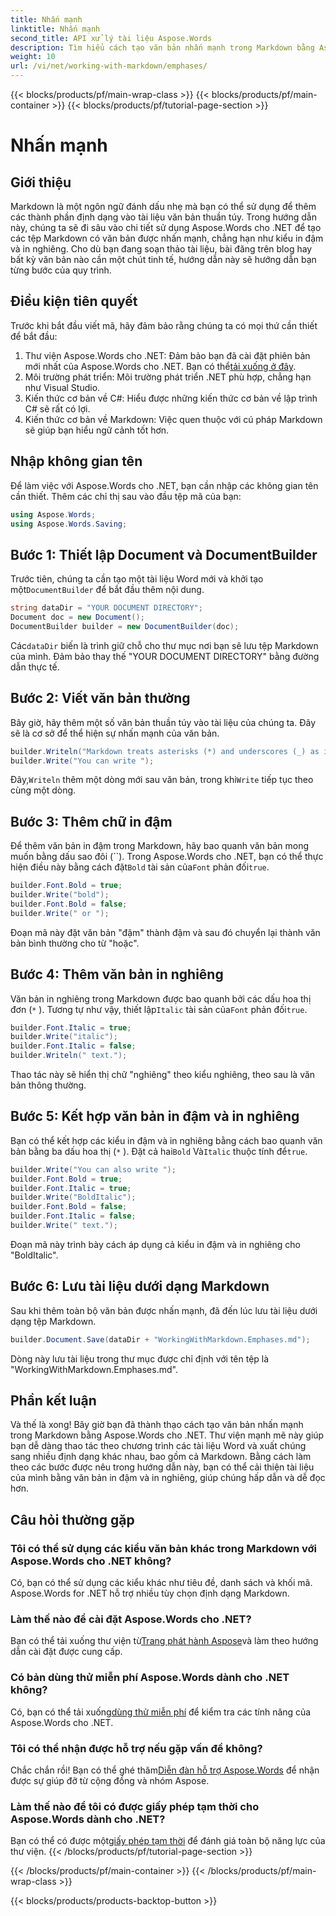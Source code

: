 ```yaml
---
title: Nhấn mạnh
linktitle: Nhấn mạnh
second_title: API xử lý tài liệu Aspose.Words
description: Tìm hiểu cách tạo văn bản nhấn mạnh trong Markdown bằng Aspose.Words cho .NET. Hướng dẫn này bao gồm các kiểu in đậm, in nghiêng và kết hợp với hướng dẫn từng bước.
weight: 10
url: /vi/net/working-with-markdown/emphases/
---
```


{{< blocks/products/pf/main-wrap-class >}}
{{< blocks/products/pf/main-container >}}
{{< blocks/products/pf/tutorial-page-section >}}

# Nhấn mạnh

## Giới thiệu

Markdown là một ngôn ngữ đánh dấu nhẹ mà bạn có thể sử dụng để thêm các thành phần định dạng vào tài liệu văn bản thuần túy. Trong hướng dẫn này, chúng ta sẽ đi sâu vào chi tiết sử dụng Aspose.Words cho .NET để tạo các tệp Markdown có văn bản được nhấn mạnh, chẳng hạn như kiểu in đậm và in nghiêng. Cho dù bạn đang soạn thảo tài liệu, bài đăng trên blog hay bất kỳ văn bản nào cần một chút tinh tế, hướng dẫn này sẽ hướng dẫn bạn từng bước của quy trình.

## Điều kiện tiên quyết

Trước khi bắt đầu viết mã, hãy đảm bảo rằng chúng ta có mọi thứ cần thiết để bắt đầu:

1.  Thư viện Aspose.Words cho .NET: Đảm bảo bạn đã cài đặt phiên bản mới nhất của Aspose.Words cho .NET. Bạn có thể[tải xuống ở đây](https://releases.aspose.com/words/net/).
2. Môi trường phát triển: Môi trường phát triển .NET phù hợp, chẳng hạn như Visual Studio.
3. Kiến thức cơ bản về C#: Hiểu được những kiến thức cơ bản về lập trình C# sẽ rất có lợi.
4. Kiến thức cơ bản về Markdown: Việc quen thuộc với cú pháp Markdown sẽ giúp bạn hiểu ngữ cảnh tốt hơn.

## Nhập không gian tên

Để làm việc với Aspose.Words cho .NET, bạn cần nhập các không gian tên cần thiết. Thêm các chỉ thị sau vào đầu tệp mã của bạn:

```csharp
using Aspose.Words;
using Aspose.Words.Saving;
```

## Bước 1: Thiết lập Document và DocumentBuilder

Trước tiên, chúng ta cần tạo một tài liệu Word mới và khởi tạo một`DocumentBuilder` để bắt đầu thêm nội dung.

```csharp
string dataDir = "YOUR DOCUMENT DIRECTORY";
Document doc = new Document();
DocumentBuilder builder = new DocumentBuilder(doc);
```

 Các`dataDir` biến là trình giữ chỗ cho thư mục nơi bạn sẽ lưu tệp Markdown của mình. Đảm bảo thay thế "YOUR DOCUMENT DIRECTORY" bằng đường dẫn thực tế.

## Bước 2: Viết văn bản thường

Bây giờ, hãy thêm một số văn bản thuần túy vào tài liệu của chúng ta. Đây sẽ là cơ sở để thể hiện sự nhấn mạnh của văn bản.

```csharp
builder.Writeln("Markdown treats asterisks (*) and underscores (_) as indicators of emphases.");
builder.Write("You can write ");
```

 Đây,`Writeln` thêm một dòng mới sau văn bản, trong khi`Write` tiếp tục theo cùng một dòng.

## Bước 3: Thêm chữ in đậm

 Để thêm văn bản in đậm trong Markdown, hãy bao quanh văn bản mong muốn bằng dấu sao đôi (``). Trong Aspose.Words cho .NET, bạn có thể thực hiện điều này bằng cách đặt`Bold` tài sản của`Font` phản đối`true`.

```csharp
builder.Font.Bold = true;
builder.Write("bold");
builder.Font.Bold = false;
builder.Write(" or ");
```

Đoạn mã này đặt văn bản "đậm" thành đậm và sau đó chuyển lại thành văn bản bình thường cho từ "hoặc".

## Bước 4: Thêm văn bản in nghiêng

Văn bản in nghiêng trong Markdown được bao quanh bởi các dấu hoa thị đơn (`*` ). Tương tự như vậy, thiết lập`Italic` tài sản của`Font` phản đối`true`.

```csharp
builder.Font.Italic = true;
builder.Write("italic");
builder.Font.Italic = false;
builder.Writeln(" text.");
```

Thao tác này sẽ hiển thị chữ "nghiêng" theo kiểu nghiêng, theo sau là văn bản thông thường.

## Bước 5: Kết hợp văn bản in đậm và in nghiêng

Bạn có thể kết hợp các kiểu in đậm và in nghiêng bằng cách bao quanh văn bản bằng ba dấu hoa thị (`*` ). Đặt cả hai`Bold` Và`Italic` thuộc tính để`true`.

```csharp
builder.Write("You can also write ");
builder.Font.Bold = true;
builder.Font.Italic = true;
builder.Write("BoldItalic");
builder.Font.Bold = false;
builder.Font.Italic = false;
builder.Write(" text.");
```

Đoạn mã này trình bày cách áp dụng cả kiểu in đậm và in nghiêng cho "BoldItalic".

## Bước 6: Lưu tài liệu dưới dạng Markdown

Sau khi thêm toàn bộ văn bản được nhấn mạnh, đã đến lúc lưu tài liệu dưới dạng tệp Markdown.

```csharp
builder.Document.Save(dataDir + "WorkingWithMarkdown.Emphases.md");
```

Dòng này lưu tài liệu trong thư mục được chỉ định với tên tệp là "WorkingWithMarkdown.Emphases.md".

## Phần kết luận

Và thế là xong! Bây giờ bạn đã thành thạo cách tạo văn bản nhấn mạnh trong Markdown bằng Aspose.Words cho .NET. Thư viện mạnh mẽ này giúp bạn dễ dàng thao tác theo chương trình các tài liệu Word và xuất chúng sang nhiều định dạng khác nhau, bao gồm cả Markdown. Bằng cách làm theo các bước được nêu trong hướng dẫn này, bạn có thể cải thiện tài liệu của mình bằng văn bản in đậm và in nghiêng, giúp chúng hấp dẫn và dễ đọc hơn.

## Câu hỏi thường gặp

### Tôi có thể sử dụng các kiểu văn bản khác trong Markdown với Aspose.Words cho .NET không?
Có, bạn có thể sử dụng các kiểu khác như tiêu đề, danh sách và khối mã. Aspose.Words for .NET hỗ trợ nhiều tùy chọn định dạng Markdown.

### Làm thế nào để cài đặt Aspose.Words cho .NET?
 Bạn có thể tải xuống thư viện từ[Trang phát hành Aspose](https://releases.aspose.com/words/net/)và làm theo hướng dẫn cài đặt được cung cấp.

### Có bản dùng thử miễn phí Aspose.Words dành cho .NET không?
 Có, bạn có thể tải xuống[dùng thử miễn phí](https://releases.aspose.com/) để kiểm tra các tính năng của Aspose.Words cho .NET.

### Tôi có thể nhận được hỗ trợ nếu gặp vấn đề không?
 Chắc chắn rồi! Bạn có thể ghé thăm[Diễn đàn hỗ trợ Aspose.Words](https://forum.aspose.com/c/words/8) để nhận được sự giúp đỡ từ cộng đồng và nhóm Aspose.

### Làm thế nào để tôi có được giấy phép tạm thời cho Aspose.Words dành cho .NET?
 Bạn có thể có được một[giấy phép tạm thời](https://purchase.aspose.com/temporary-license/) để đánh giá toàn bộ năng lực của thư viện.
{{< /blocks/products/pf/tutorial-page-section >}}

{{< /blocks/products/pf/main-container >}}
{{< /blocks/products/pf/main-wrap-class >}}

{{< blocks/products/products-backtop-button >}}
